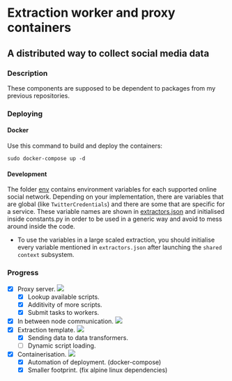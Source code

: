 # Extraction worker and proxy containers 

## A distributed way to collect social media data

### Description

These components are supposed to be dependent to packages from my previous repositories.

### Deploying

#### Docker

Use this command to build and deploy the containers:

    sudo docker-compose up -d

#### Development

  The folder [env](/env/) contains environment variables for each supported online social network.
  Depending on your implementation, there are variables that are global (like `TwitterCredentials`) and there are some that are specific for a service.
  These variable names are shown in [extractors.json](/worker/extractors.json)  and initialised inside constants.py in order to be used in a generic way and avoid to mess around inside the code.

  - To use the variables in a large scaled extraction, you should initialise every variable mentioned in `extractors.json` after launching the `shared context` subsystem.




### Progress
    

- [x] Proxy server. ![](https://us-central1-progress-markdown.cloudfunctions.net/progress/82)
  - [x] Lookup available scripts.
  - [x] Additivity of more scripts. 
  - [x] Submit tasks to workers.
- [x] In between node communication. ![](https://us-central1-progress-markdown.cloudfunctions.net/progress/80)
- [x] Extraction template. ![](https://us-central1-progress-markdown.cloudfunctions.net/progress/80)
  - [x] Sending data to data transformers.
  - [ ] Dynamic script loading.
- [x] Containerisation. ![](https://us-central1-progress-markdown.cloudfunctions.net/progress/90)
  - [x] Automation of deployment. (docker-compose)
  - [x] Smaller footprint. (fix alpine linux dependencies)
